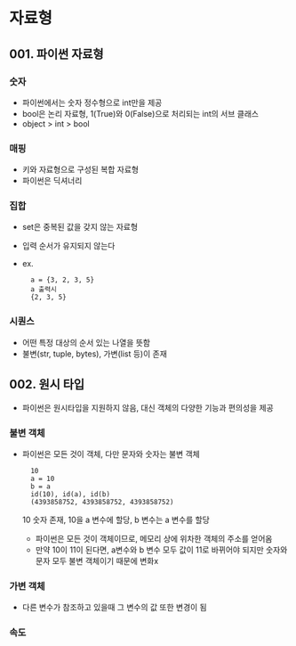 # 자료형

## 001. 파이썬 자료형

### 숫자
* 파이썬에서는 숫자 정수형으로 int만을 제공
* bool은 논리 자료형, 1(True)와 0(False)으로 처리되는 int의 서브 클래스
* object > int > bool

### 매핑
* 키와 자료형으로 구성된 복합 자료형
* 파이썬은 딕셔너리

### 집합
* set은 중복된 값을 갖지 않는 자료형
* 입력 순서가 유지되지 않는다
* ex.

        a = {3, 2, 3, 5}
        a 출력시
        {2, 3, 5}


### 시퀀스
* 어떤 특정 대상의 순서 있는 나열을 뜻함
* 불변(str, tuple, bytes),  가변(list 등)이 존재



## 002. 원시 타입

* 파이썬은 원시타입을 지원하지 않음, 대신 객체의 다양한 기능과 편의성을 제공

### 불변 객체
* 파이썬은 모든 것이 객체, 다만 문자와 숫자는 불변 객체

        10
        a = 10
        b = a
        id(10), id(a), id(b)
        (4393858752, 4393858752, 4393858752)

    10 숫자 존재, 10을 a 변수에 할당, b 변수는 a 변수를 할당
    * 파이썬은 모든 것이 객체이므로, 메모리 상에 위차한 객체의 주소를 얻어옴
    * 만약 10이 11이 된다면, a변수와 b 변수 모두 값이 11로 바뀌어야 되지만 숫자와 문자 모두 불변 객체이기 때문에 변화x

### 가변 객체
* 다른 변수가 참조하고 있을때 그 변수의 값 또한 변경이 됨

### 속도
